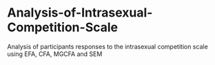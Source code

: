 # Analysis-of-Intrasexual-Competition-Scale
Analysis of participants responses to the intrasexual competition scale using EFA, CFA, MGCFA and SEM
